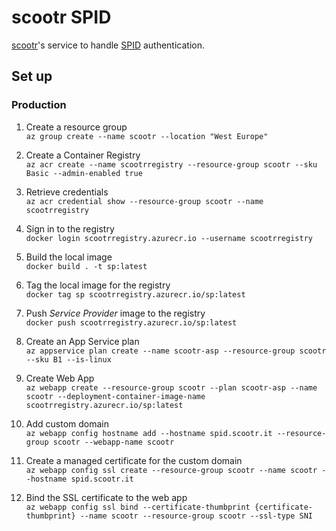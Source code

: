 # scootr SPID

[scootr](https://github.com/alex-sandri/scootr)'s service to handle [SPID](https://www.spid.gov.it/) authentication.

## Set up

### Production

1. Create a resource group\
`az group create --name scootr --location "West Europe"`

2. Create a Container Registry\
`az acr create --name scootrregistry --resource-group scootr --sku Basic --admin-enabled true`

3. Retrieve credentials\
`az acr credential show --resource-group scootr --name scootrregistry`

4. Sign in to the registry\
`docker login scootrregistry.azurecr.io --username scootrregistry`

5. Build the local image\
`docker build . -t sp:latest`

6. Tag the local image for the registry\
`docker tag sp scootrregistry.azurecr.io/sp:latest`

7. Push *Service Provider* image to the registry\
`docker push scootrregistry.azurecr.io/sp:latest`

8. Create an App Service plan\
`az appservice plan create --name scootr-asp --resource-group scootr --sku B1 --is-linux`

9. Create Web App\
`az webapp create --resource-group scootr --plan scootr-asp --name scootr --deployment-container-image-name scootrregistry.azurecr.io/sp:latest`

10. Add custom domain\
`az webapp config hostname add --hostname spid.scootr.it --resource-group scootr --webapp-name scootr`

11. Create a managed certificate for the custom domain\
`az webapp config ssl create --resource-group scootr --name scootr --hostname spid.scootr.it`

12. Bind the SSL certificate to the web app\
`az webapp config ssl bind --certificate-thumbprint {certificate-thumbprint} --name scootr --resource-group scootr --ssl-type SNI`
